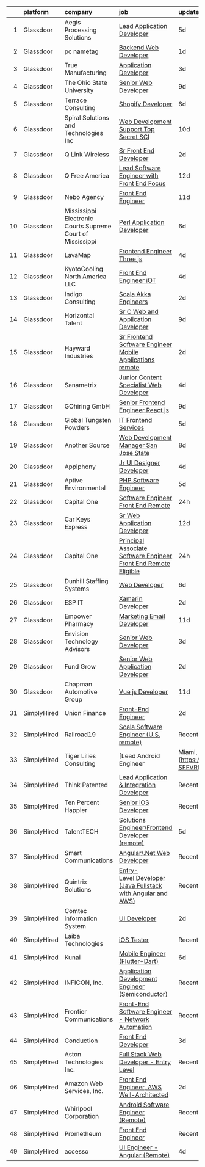 

|    | platform    | company                                                      | job                                                                                                                                                                                                                                                                                                                                                                                                                                                                                                                                                                                                                                                                                                                                                                                                                                                                                                                                                                                                                                                                                                                                                                                                                                                                                                                                                        | update_time   | location                      |
|---:|:------------|:-------------------------------------------------------------|:-----------------------------------------------------------------------------------------------------------------------------------------------------------------------------------------------------------------------------------------------------------------------------------------------------------------------------------------------------------------------------------------------------------------------------------------------------------------------------------------------------------------------------------------------------------------------------------------------------------------------------------------------------------------------------------------------------------------------------------------------------------------------------------------------------------------------------------------------------------------------------------------------------------------------------------------------------------------------------------------------------------------------------------------------------------------------------------------------------------------------------------------------------------------------------------------------------------------------------------------------------------------------------------------------------------------------------------------------------------|:--------------|:------------------------------|
|  1 | Glassdoor   | Aegis Processing Solutions                                   | [Lead Application Developer](https://www.glassdoor.com/partner/jobListing.htm?pos=118&ao=1110586&s=58&guid=000001830c82421c8c82143dc2421b99&src=GD_JOB_AD&t=SR&vt=w&ea=1&cs=1_19634705&cb=1662362207223&jobListingId=1008104776712&cpc=938FFA4238D741ED&jrtk=3-0-1gc684gimi4ml801-1gc684gj928qc000-ef09e9b8d7ceb29d--6NYlbfkN0Db4WWs_LbxNnNjfIL1jQM0zmiqsoxIis6uso1Vt4fnbkSOGybo3Ep6qwHkj5WB0CtuVvaTMGxb9aeuRIFeY7C82vUmvl2JJJlsHq0FAiqP3VSapCEnCXF-L6TLfupumk9rwH9AEoDm_rYun_JYQCblJeZxR3sJ12CeN7dc94EMkoSXv5Clg4P8l-1QKV4feZQ4iJYY67B6pMvAFf8Aa_o6gnmQZYg8c6lrv_Brc9SZZkElmR1Mxs5vV0riQ1iZL_uydd4xJIaUri3XoRaHYABKWjUDx3_Ey2J51aEwuYzJQFMMzBK-XvuxYb_uMivifkc-Mwcb4lq0bYIZbbQ1pZl-ZuaRZen-fZ6gz6y88s8z1GAH4I47I2pRw2ko4SHhFZKGc4bcFqlN0SlB-Drzc1CU09nPyuN0HfY1IXwN-qeEdKyZ5ALPNZGbB7rcu3kCI2_nCR4cyA63HtetxQyPlr-GmrNervCqw6HFPN4yBVk2xvYDg83tLXOEEWyxDmeVU4yD0D-SnyH2-w%3D%3D)                                                                                                                                                                                                                                                                                                                                                                                                                                                                          | 5d            | Topeka, KS                    |
|  2 | Glassdoor   | pc nametag                                                   | [Backend Web Developer](https://www.glassdoor.com/partner/jobListing.htm?pos=122&ao=1110586&s=58&guid=000001830c82421c8c82143dc2421b99&src=GD_JOB_AD&t=SR&vt=w&ea=1&cs=1_dcd506be&cb=1662362207223&jobListingId=1008115493019&cpc=572F3C92DFF83E12&jrtk=3-0-1gc684gimi4ml801-1gc684gj928qc000-c13353177fae8ecc--6NYlbfkN0DFd_m-NIxEdI9JF7hdQI8W9oUdxZLpU-FyRCny2N2m2r4NgZBvXEpIcr2CBnrzprmAPh3v-DCxwrgbMxw67jI92aOZJu-C978R6zhatfjm3Zg6YeA1SkVgrUd5hXYXDWSOTN7LhqYwoCTyGm2yhQc-RtqIoUjJ51m9loQrxOAZ0mo34lbnHQ2s_jJDXErhHXDx6qd9I7Iu99Vx4bFtIFO_vRqFoZYaMzAGm3LVVNJ6bNuOANhM08chUnPSbfxEq6sBZAerRjuOpo_vfC4zi0sa8dkYGo9wipGCo3EAcF_7zMKtlhi5yW_u0CmEJjqnFenhPfmanSByqRGfUxjDbqhUJsZ5H39Ga--OJxb565OEOlG0epU665UR1zsghHBT3elsHYJsmKlJgXwXLMTbdsI9kvcjzHvBHfsBd9cjwabRrPC4MbE44FMspDJLZ4OE5ouNv2uQd37ffv6pPOOkocAoSmKurFxtNzErhcIcT1oP4gqU5m2px7JqGTTOZuGcrNi6yzMnMHjxlrNTNQq1OiYd)                                                                                                                                                                                                                                                                                                                                                                                                                                                                           | 1d            | Madison, WI                   |
|  3 | Glassdoor   | True Manufacturing                                           | [Application Developer](https://www.glassdoor.com/partner/jobListing.htm?pos=108&ao=1110586&s=58&guid=000001830c82421c8c82143dc2421b99&src=GD_JOB_AD&t=SR&vt=w&cs=1_7adf2556&cb=1662362207221&jobListingId=1008111354637&cpc=8244C419535E377A&jrtk=3-0-1gc684gimi4ml801-1gc684gj928qc000-481659e2c962f999--6NYlbfkN0Bqp5AuobCDKRZgXPmJZs68hlGGmEz-JVhBzEQPUdrY3q0f-KhXE8eCsnhduW5ZT4q4M914RPm9C281bzZsQy20rZnMUN107Hqh6jg4m2FSXTNk1lre1JjB7u_W5fFLIAFrY_W9ftYZqFKGXTvRNCfhrFKBO4MoPZm7i9tr2NFF27SvXbPXwWjNO5_EbVkYbE9Cm03vJ9rB6K8YXTfI5GWRWazgDmeN8HCP_o9t2dHdk_fJebkm1MzBiBvBeVl85d6QCBX5j2WsJ7KmeQy4ByCcUP7RRUpt4-9vBTyZqB1t72u0rX0w8XTLV2leVYcC2Clj9LORBuSd7A-a-bIe04sLnn5q3DbFP2ms-KWTcI89SzsrNYfMHXnUK0D0xa8pOaTvGVD99CA9dkn9arzXDFhkiGwcZBJFZA3HizBAoAfxdhPVbpaMxXvq53SvGFd0mF5wJ9BqWhmHqOwkX7WoSQysxaO69AydOwtOWHKA59KoSqQyCsCjHYL5J57Vkl_1MFagPrNt5TASzhZseXTytw_vu1MC79M3uAzTBkmsDkZtwhNTj0s3HboP-ywWcXZVlL42qsqDdxFhGR9q2Ll6ydA0QfaTQ-FE3nAD9qDTkVVpe6xmZLXzAxQjSSFBnsf30z6LWZAs06fVW52_X7oqXUuhNpePZjoh7NwdkPmK2itG1K3rBoxyifkYCO67xxRGUnXhzLccXW7HUwml_ZvIkmSv)                                                                                                                                                                                                                                                                                | 3d            | O'Fallon, MO                  |
|  4 | Glassdoor   | The Ohio State University                                    | [Senior Web Developer](https://www.glassdoor.com/partner/jobListing.htm?pos=103&ao=1110586&s=58&guid=000001830c82421c8c82143dc2421b99&src=GD_JOB_AD&t=SR&vt=w&cs=1_c2e6193c&cb=1662362207220&jobListingId=1008096386240&cpc=E0ECCC20C6F20991&jrtk=3-0-1gc684gimi4ml801-1gc684gj928qc000-84ddfba0b9dab4b9--6NYlbfkN0BU8eoqr4cRj8GPcC2Uwqb4Gp4ai_hVrPKHKAugi1SM_ZovSCGq_H_bTBzlhDGX0mcUcg9qeapXW7hyyQG8_OTsLPKQctQJsJqJ7RCmWhZAf7xBRDHXxwSfL5GUSYamThOo_YNztnrhT-kDAcjEt2-DrDp-CDmMp1VajuAoi_CLrBgLLOLZhhjOSnA4g2cMJmXsgqKq2lQ9D6Bkd4y9gSuquvJ0jJHrDEBI04qo1u2w9wHALDPIHR7E507-7ImKruPDJhcTLbpRnLEj4dYFtjJGMrulukPeCC3fWEKJWZCtjyppFrM9b6JRMdqqJkYtVasn0Al6sQrvAO8e8emBI1PUgXdosileMkz_CU2luULeoU4hkxTqEFgpcjV3lqq0Ob4tcEyPFHuIg1-RWqdVWYeDnUld5ZbCcT8ruB3POpHMZQCSgYUTVLlJKwQeCNtyxTZxM0RBGo21BgY2e7PmpzAd-vQ1r7qYNKN8XvthKwkjhlB8AAwCdbsDg8taSW5paLzspategX6U8L_qffBvhXj2zpDn4qWYgZ4%3D)                                                                                                                                                                                                                                                                                                                                                                                                                                                                   | 9d            | Columbus, OH                  |
|  5 | Glassdoor   | Terrace Consulting                                           | [Shopify Developer](https://www.glassdoor.com/partner/jobListing.htm?pos=116&ao=1110586&s=58&guid=000001830c82421c8c82143dc2421b99&src=GD_JOB_AD&t=SR&vt=w&ea=1&cs=1_ed05b2a9&cb=1662362207222&jobListingId=1008101721092&cpc=4599430C66E07990&jrtk=3-0-1gc684gimi4ml801-1gc684gj928qc000-9f29e0d3a1872182--6NYlbfkN0DiwaVD3HiDYB5250xOpg-Chrdpscpx_0ux8G7tjQr9ZW7ZRarYWVvWdWz6VODf_1VYyeIjCJXzPYyagJjeNMgXvSPMkGy5xPvCVxvFHbBpWpAuatX2WgenRMHZdvfRrOXErWNmRHNKK4oxsTOiyeCeMpXp6RcH5eC5V3s3utmEfvTgF5XJaxtXDYC358YvLIf4vozrTrCrqwKphoD97I9bqiUuxIarb7yB55OyxMvFed2eLXumCZRGnFoxGosfMul6VQBsY49nucZWC3-WVZH07uQ0CNHMMj8PrHzL5WJPph-BCFnSp4pPlPRz15iovoLkNSn3eBW2PymXDH3C1wKJ_8UhX8sCvrTLpgl4Ha_-JkYqPxbPo1LG76b_VgNKPkNW5duGcYq4jyXpIFPwzsD2jq91gPIUPOeRmkLl8shyv6d9o4_U9AxJ-h9_i9Ftv0OAVHw_83gAs68ROOJ977mrz-QbvutK1ZYDQULtX6p03OQ8ySdAZKlM)                                                                                                                                                                                                                                                                                                                                                                                                                                                                                                               | 6d            | Remote                        |
|  6 | Glassdoor   | Spiral Solutions and Technologies  Inc                       | [Web Development Support   Top Secret SCI](https://www.glassdoor.com/partner/jobListing.htm?pos=102&ao=1110586&s=58&guid=000001830c82421c8c82143dc2421b99&src=GD_JOB_AD&t=SR&vt=w&ea=1&cs=1_c0748f1a&cb=1662362207221&jobListingId=1008094220915&cpc=4272AD670D578046&jrtk=3-0-1gc684gimi4ml801-1gc684gj928qc000-9ca710c890fda53c--6NYlbfkN0CB1tmP7rfbaHtYFmPjg1Xv8BJr6DUbyz0HQmM4H563AgrdncDwhOgEluH9LNkqE8qvVpyyaHR34PsRullU28lcM4k51a6LgRJC0SSoOacCx8sh0D96xaj21qKOdv5mnfxTKwagzSvcqXyZCfyYP-ypSmkCFxHqycM9IBaQJ0ag36Gheetd5xedzjuCrjgMoWt7-rWUbjfkOJkke4hIVFEM0Q0DSuBse5BD6XHQCdhHyzU1ZZ6ObTYWhd4HrSswfCldo7hPG5vPaxF6FWNyNLfFnPWaLq-P37zG8Pqdj44BS0QSXbGe0MtfMOs_3kAkcdm_KkPcUkJTcTSuhn_FQoW7UUQIRWT_msb3Rnqz7EDLcOS-6Iazp3-mCVExepVSeTFosEoFMZQGwwFyqtct0aTUINffYKXrcSFxai7Kre0UpaZqLu6YvRFgQ5TY9ogHrJR3HNZ9Eq5eISjx7GqA1HwyJNuQzpqmx-wzi9pTGVilJ65JF-5LEza5LZTCotu2g6tLoEZuvQycA4qMupasW8Hf_eesUpUFYow%3D)                                                                                                                                                                                                                                                                                                                                                                                                                                          | 10d           | Offutt A F B, NE              |
|  7 | Glassdoor   | Q Link Wireless                                              | [Sr  Front End Developer](https://www.glassdoor.com/partner/jobListing.htm?pos=117&ao=1110586&s=58&guid=000001830c82421c8c82143dc2421b99&src=GD_JOB_AD&t=SR&vt=w&ea=1&cs=1_d9786bfe&cb=1662362207222&jobListingId=1008114570486&cpc=09C5B351A2DABA2F&jrtk=3-0-1gc684gimi4ml801-1gc684gj928qc000-75c8914da63f10a5--6NYlbfkN0C1n-7uwLBmXreK9Hz04i1NaXR3ByHk8AHoFYtQOHcuciy9yuWPS95ECADpxkiJitWYu58UQU7pmf5Y6X8Kjdi0tE-WxHNZDrMHiRnLmZWaWBVf-cTXFC2MoC85pUqsUr-XkUOnEYa-PBYic-HxARVO61nGf9tqkohW0LDI0Mgs3BWUK2uBPp6XzE4kTYDWRF0v77B5GLIfuQP-xK4X0N1Tb0YToQ0BZnLR_xgaIHIjchCSRNbCmdsI2eiMNlRGI_VnzwDgKVe7RpwveOjdgQHh3R4-FJxbLjHAnJ2I1ZJJlQUklQdSHhblGCvLp1TiR6jlN7DG65QjpNz-9yfHbCKr6fPlXFI2I_D7_WzdXy1vpREl8UDcVQwz-Kt6zZhI2KoeNCX0q3UqvQjNLlfS1ulhPRI8aT9KSFvMXBDvlSoCswHKjxkC8iUttiUJic8TzIqWLtM05q9SzCGZa9Ar2mUVtGgW22M63S3WJn1IfDdGWDfctshti74eac7Iy5eXBwrElzJ2eTPy0A%3D%3D)                                                                                                                                                                                                                                                                                                                                                                                                                                                                             | 2d            | Dania Beach, FL               |
|  8 | Glassdoor   | Q Free America                                               | [Lead Software Engineer with Front End Focus](https://www.glassdoor.com/partner/jobListing.htm?pos=106&ao=1110586&s=58&guid=000001830c82421c8c82143dc2421b99&src=GD_JOB_AD&t=SR&vt=w&ea=1&cs=1_fb05455c&cb=1662362207221&jobListingId=1008088605949&cpc=533DBF8C88AB31C8&jrtk=3-0-1gc684gimi4ml801-1gc684gj928qc000-4641f7b8f0935a00--6NYlbfkN0CnvnrZV6i1JGX1yqycrBVKxG_QbmFGo1hJvaAPDrdCVeK8_187gOsC27L8sMez6Hte0lhu7mdIUXrPBEze-PDaQUMpfmiC81m-i2biFCPdq1ukC34cfTmqojlFWuGsLXhVWtmhsfmeIQe5YrfA4jgbQmkgAtJJ23K-IWeU_f8rwDfmKeiqIM-AMmDapySHhgzFmU-KoelnGmeKBR4YUd1wfTmJTpYsdDqvUCSLfUYSXuHmmASGtisoD2Vx-cxhOxv1PIoTbxXCrEu0GbQDESP0p7cYi9MBzPEw8MxK_PUbNVo-zt80umdHZEIjPqQHZmSBRNbkzHk4J7kZBdJ-CboMRxm07YXskee5A4m-C0AjSDEmtFzuoO-gYscK5sOe3Gex_JG3RbsBjdPL9lVdknDfM0xn-eDbMUZipBj2ZKpVi2qEQH4yIAbMtFJAibMw0eLcrOiSmn1liNHRkNni1GvRWpi2vmIu7C3TEVBD_ch3p-3svG3CWlcjyFrgp7N0zu_a2k74ulA1u9y0rD-94z9QSSDM0RZ1PkA%3D)                                                                                                                                                                                                                                                                                                                                                                                                                                       | 12d           | Chesapeake, VA                |
|  9 | Glassdoor   | Nebo Agency                                                  | [Front End Engineer](https://www.glassdoor.com/partner/jobListing.htm?pos=128&ao=1110586&s=58&guid=000001830c82421c8c82143dc2421b99&src=GD_JOB_AD&t=SR&vt=w&ea=1&cs=1_16b2d168&cb=1662362207224&jobListingId=1008091252194&cpc=1641D5D5536C06B6&jrtk=3-0-1gc684gimi4ml801-1gc684gj928qc000-75fbaeed8c342756--6NYlbfkN0DnD22po5yrqzsKlPZQBkFdjxH2sSxKZZZEe_YvohF4JxoCKGDfqvojq_UCMobx5GXqiMsMFvk5Jl9PbySOJlj8_gQIZUHU3Ixjsb8Dpd7ZeIpxTcYWqT_xFDxbjhWaDjeYCWwAwb3lBSpPxq9-8RewnbZYlGtDh0f5cZrYQlVSpV_7-XJ8pDbP2tZmhNAWkYlR5FtwD4kV0BzwwvpJ1GtKnWvEggRyvPlAiHBYHS4PFGK8wrDcZoPjF6U1sN9n7mM5ivhO3CyHE4R78nS57e8uD2iLQ2xq6ZvYjCKzHiZp4Rk83HyreebEO-CZt29GxJQBy_OwKoHUqYLmc-juoG13xzsNOP_9AWY9SvQ8zdc2N3veT0n3c3CwM-OMYlAvMA4Z1Ay73BB80MBzXjUu9JyHitzpZlsynvz4NgJNop2TECrmaqBxtpKwD666o3b8gw86lJX4SmXwS1BO4B-_O7AU_QEuWUK0I0_9T01EeVAnmotz9LOD3LSPpVDMdS_kVpo%3D)                                                                                                                                                                                                                                                                                                                                                                                                                                                                                                | 11d           | Atlanta, GA                   |
| 10 | Glassdoor   | Mississippi Electronic Courts   Supreme Court of Mississippi | [Perl Application Developer](https://www.glassdoor.com/partner/jobListing.htm?pos=125&ao=1110586&s=58&guid=000001830c82421c8c82143dc2421b99&src=GD_JOB_AD&t=SR&vt=w&ea=1&cs=1_8d87db2d&cb=1662362207223&jobListingId=1008101366684&cpc=C6B4EF5A80B9F897&jrtk=3-0-1gc684gimi4ml801-1gc684gj928qc000-4e8a5eb70e149a10--6NYlbfkN0BxkLIcfe0oqaYINownie861a0BJtkzmJW-WyGv8J0JYHtoKWOCQUGsJE7QYKkb0_FaPt-4AmXUlZNNygQT-4Ogxdi6FYUAdOxktWOtqFN6dDG23gjJdmYAH1p-gVz6p9iaLcmmLi5osjnyxiXTAfzKgq611Ul3_MQSAuE-cwMDzrrHrzwF366WsE_xjMSABq1_y3j2bg152DUylKdmGiD6VJprDxg11Y9he8-Gj1yzd3SfINu5E-IkPl51ikJVIkTRxShG_Y7idUS31omG1BGy03BI8zLCdsDIraOSPRmYYhg2g0NO2nQybHAh5C0ndWJ5NRBQn5FUSRPWJAyXgU4jYDYjsQxPwWzr46t8PDsk1ygocIt6DuEQO_1I11ty9Zlc19pkGsVG7V8JzRqstfoQe9pIeKF8XdbxLpGnIYJ7ZC9UoQE1GYDcoWM71F5U5kcjzTPT8OOA3rYSPgyatAOj_RvxMQOMRW-4_bjbjdFswblESZacj-jPBDsNoRtGZdk2bTUB9XPR1Q%3D%3D)                                                                                                                                                                                                                                                                                                                                                                                                                                                                          | 6d            | Jackson, MS                   |
| 11 | Glassdoor   | LavaMap                                                      | [Frontend Engineer  Three js ](https://www.glassdoor.com/partner/jobListing.htm?pos=113&ao=1110586&s=58&guid=000001830c82421c8c82143dc2421b99&src=GD_JOB_AD&t=SR&vt=w&ea=1&cs=1_9d9c4764&cb=1662362207222&jobListingId=1008107112393&cpc=AC285F3A3ECA6BB0&jrtk=3-0-1gc684gimi4ml801-1gc684gj928qc000-507f65a59dabc98d--6NYlbfkN0BvffYVbnfQbS93BkAhZe1nr_iwjsb5JUyOPZS3_wkjOSgWe_xkED14VH_47UFZw_f0PD-YV63-y0VMcTqxeh60kz2wUlyYmhXvmznHihDAAKeEfwl2yS4bQ_ahTu2wz6TXdbxPG-YL6ZGXSRJhELPmAH1xTPive-rk2Dzvl7eLtJhbzN0NlD7-sza0iPBPqtyHoZi-t7dQnhWPlVumv_DYeYYnkoY9pR4cllqOgKLKxwQmnztyJTVBgz6XOY-u67iIMbOgljsShqdf2Ljw5oZVCh6XBnfaJpy0vkZK9hg_6u_CXrGMnywYAiphqmS_T8BnEzfUJlS3ifcRftwEgfvnmfD-o1BgjTPKtaekFYaXllbBs7RIgUrmidRbO6ewck9ShMBiLBrRKyfk4EvskxyrrFV27XkG6MloXKJIQuHL7d06M29oTPpTz_DcAeZRuXVVvBv7C2Ldfv8mxkIaVzMx_dgJ7SQydNXGp-F-_CHwb_nPvUIXQ-AEdVN42mLa6tw%3D)                                                                                                                                                                                                                                                                                                                                                                                                                                                                                      | 4d            | Remote                        |
| 12 | Glassdoor   | KyotoCooling   North America LLC                             | [Front End Engineer  iOT ](https://www.glassdoor.com/partner/jobListing.htm?pos=104&ao=1110586&s=58&guid=000001830c82421c8c82143dc2421b99&src=GD_JOB_AD&t=SR&vt=w&ea=1&cs=1_47f4fda2&cb=1662362207221&jobListingId=1008106136582&cpc=0FE1F5EA2BC84A01&jrtk=3-0-1gc684gimi4ml801-1gc684gj928qc000-95c6905352f88a82--6NYlbfkN0Dc-ooIHjQBXFulWbzgPY9vSiQnPnbNktONDEYief3jJamGcQTufOlvAyyAo7DfZyE_1pPArs6E43qkSZ1nxAg4VLodHb8ltK63bt5F2Q8lvamRi1z6gHP_gF1Os5c6ahv7SOgpgm0JzYRqACz8U4nNHNp9jx4qIOziVRweLYxsGSEfCHE6cE4YDn5gYuK7yL-7FrLU5wZeJrL2RZgKgpyH8DJwB47yI2k3iHAwZvfvAj9In9BNONpbX1llZgkLDL7h2hra8UB3vUgqpal4zunECgVG4S_H34te-ryc2q3oWlI4H06lmVsbswci9KI_p-O98WZ4MC9-0u18DTnoUmcOr6yDwiGUJZbAzNI3YsUAih5MkI3eyTHhGQlLu37FF6iEjMr4bue2WAz-cMicrn_5ouBwl9oRooNXYzXjj2x1OTsec9CfPsA1vvsvpwv_oWnYQMCJjmUm6r5bviZn53vFDQ0U02LbkAsZcduJ77bxrey3wkrFPhH1NkMgMWrYxeQ%3D)                                                                                                                                                                                                                                                                                                                                                                                                                                                                                          | 4d            | Remote                        |
| 13 | Glassdoor   | Indigo Consulting                                            | [Scala Akka Engineers](https://www.glassdoor.com/partner/jobListing.htm?pos=127&ao=1110586&s=58&guid=000001830c82421c8c82143dc2421b99&src=GD_JOB_AD&t=SR&vt=w&ea=1&cs=1_45a3c962&cb=1662362207223&jobListingId=1008114583550&cpc=8A2751AE3750FD0B&jrtk=3-0-1gc684gimi4ml801-1gc684gj928qc000-7159ea38f539e043--6NYlbfkN0CnvnrZV6i1JGX1yqycrBVKxG_QbmFGo1hJvaAPDrdCVZraHxofdUZbIoejfhXg2U0AwWAF1tpbUX7PdhKOuWkK_7gHTcoFQuw-sYdYuayxCvjtQBo69AvUUYal5wdQMDmaHgtXrEboyHH4M9FHRuUg4wi0p3V1tig_NmoNqXWkthxM5qsukbbHHqxd5FjZmcF12jRoGrY0Nww0EvaJlg4rX1zQsyJCFwot-41RNjoJn0guZsL3mULfK46VkBpnDq3ZWeHvUMJ58uDYJ6mxGUluuq0xveEiTMvvf39CSBWw_aWCkzvX1VYPCePnQ8plcKg5cDbcYC7P-hIJWak7vKjAD2e9ty_kmq2GqP7kY0kpuiLM59wvYcGxRZrpp5s0v4VICEc7CZO-D05FB2KfSW4yxLBgC8vH3zKsrjLGj_ZteCITHCqYW8-V3IomzqWY-kkIi9VI6LZ-2FqGRCej72vofe0M9nVEDWf4n97covylJAkpfoGOZi98Vz_iKXFNPcIC___EQEsG2Q%3D%3D)                                                                                                                                                                                                                                                                                                                                                                                                                                                                                | 2d            | Barrington, IL                |
| 14 | Glassdoor   | Horizontal Talent                                            | [Sr  C  Web and Application Developer](https://www.glassdoor.com/partner/jobListing.htm?pos=120&ao=1110586&s=58&guid=000001830c82421c8c82143dc2421b99&src=GD_JOB_AD&t=SR&vt=w&cs=1_de9deb62&cb=1662362207222&jobListingId=1008095770880&cpc=20DEBFC134A2E59E&jrtk=3-0-1gc684gimi4ml801-1gc684gj928qc000-8e4e7b8bee5d1722--6NYlbfkN0DVLD0NwOQENOe9ZSCJLsOt28qZmO4545ePKxrhyheH8gyb1p1B1th68NQ7cdus7HefnE6f1QWdB0xHIM1xsaHcZUKThjjv3dbnULSjbdWkXao-cSTk84bDPbtuy8v1cuNIpEh9JI-lyat9U3zmXlDUWT7aomzZC2nZ5_sBpCBHt692Nlwo9amh8fqqWmMo-o-WmO6yzJFt0bxCAxKLt2qm2tJl28sKGe8uPRvLmGiBCCLBn_pPUgHyXXDwlFfNd_gsYfIyviSAhLDFcxtwOpxijQ_m0_LEoIZIcu5rBN1nCHFMweeaQ8B3wirchrf44eG65L5UKTBCBJ3HnMaLw1UiHdUnOVt-4U8uooXPjZLsTF20PJaR5RstmkdRBElLxgIkFu7nfcw1avh64NvE8I_gL9WS4atiBEIeVh1VPypOp15pBqg_d2SrcENUe2ie10l6QzMWAMx-krUP4Hsds2FnKOI0zxDTgCFjcA3HDURZNGEonbZAJ_wgUMjYccAP67mBwoHWRJRkl1ve7EpflK6nk3VvELDyB3E9xuUp3qzi2fBIhSkpKCyfNhkjb2tYnNqU000LmBRMyyAJpeS7Pnk0JRJgPQcS_laf_SoFnTAxaVmrPdoYijhyaJ7fVbnv8KdDEp_f7WRT5uxTaVTmMGAuZfFrLT5zlUsSU_NoiKAYdCP-2BYgtLmAjvf_bh3mAZRk1_wVgWmVfxnOasupkwxLmA6aqim9Ng4qr4StCZfq696WFk5XltbjLZn1WjYmDVKWEbpmMxSJOhnDu10VrVAYHEsBsXhYgHkJj8P9PhPBtED4Xl-wtXjTB0BDGD0yrMtFpMlj-Fi8FHuXuG8EiGcpDJC48KrpAlwwmhyPk8FwCQKZBrjklRg1lvS7DGVH-d3n9wj7hrJ75ffYyUVsxT_azMSmIy-Op8iDDdzmmT2tArnOpb1OuEToZKEu59giIP44WhieVEuO_4B3HKBihmvx) | 9d            | Boulder, CO                   |
| 15 | Glassdoor   | Hayward Industries                                           | [Sr  Frontend Software Engineer   Mobile Applications  remote ](https://www.glassdoor.com/partner/jobListing.htm?pos=129&ao=1110586&s=58&guid=000001830c82421c8c82143dc2421b99&src=GD_JOB_AD&t=SR&vt=w&ea=1&cs=1_eb8cbbdc&cb=1662362207224&jobListingId=1008114374952&cpc=83EE714EB2563156&jrtk=3-0-1gc684gimi4ml801-1gc684gj928qc000-f57bf6ab8617757c--6NYlbfkN0CL69DBNvE0aaFytp45KKmbtARjELLWTtf4ZpnPyQjLxWNduzX0jfCaMi93B_C5Dc0O_W7vQ7Z_h5-44PhNVM4PNcD_MTWiMzQB2zwzeFhFPJHoPCsalbAR59swGvKZ2SmG4FA44DciujPIeQ9W9XAYyQQ7mU-rwYFBpBzZxUhelCUNj1mkIkgRR_f5d0Xd8TxZcwXjTJwOnh3M77Zw-L1Ezyhjbo_D9QlYq-fpAayF6b_kDlm_Wce8-szyTrOhhro8Ivf0ZAAsT9IVKWK8ghBmTMEFYrjlMwrfuhmxAJO4b9gBGXUqboYdfg1gs_gky6m1Umajq5cRWd6zUb-kcjU_TNTtNDr873xMO2e5fTQGSWbAmszngnYRmae477HhRSvuwJkNXqTXNjlwnagWdtZgACZWCIZ3nWGD3JUlABfpKFP9jxDwpU-4dbedsIKwbqfsipPj7QPev5u7q--ReTIfYrfZyfj-hUbmIFZ5Z-FjX5Wt4begpqD7YQzIOaDd3mLHjLS2prbCiRtiKFQkO2wu)                                                                                                                                                                                                                                                                                                                                                                                                                                   | 2d            | Remote                        |
| 16 | Glassdoor   | Sanametrix                                                   | [Junior Content Specialist Web Developer](https://www.glassdoor.com/partner/jobListing.htm?pos=121&ao=1110586&s=58&guid=000001830c82421c8c82143dc2421b99&src=GD_JOB_AD&t=SR&vt=w&ea=1&cs=1_32297912&cb=1662362207223&jobListingId=1008107815764&cpc=FB7E4A1762AE5BEC&jrtk=3-0-1gc684gimi4ml801-1gc684gj928qc000-b245c521c04dd0c2--6NYlbfkN0CyQKdz8_lqdlgY-c-amsQST66Z8QjChsyYA8vzcGklWI54h1yaGRml5nZ8zCgFfjKK9ZLdt4yoVKrNz6IE8WYqPgnbtAenCgXBCuUJyRj9v1G_X1xDpaq7D6TVuE3LE96DJszuenHbsextHgw9-_0LokNeJq8xNTHga_useAxykmPnHKlxTeGpxpVL3bGTZHJ_Y9A8vJSyTONpg6epXtBl_B1WRBdg0V77l_VrUBq77D7hV2hdGEuLPz4IAKTA69IvpqJKxqyxD6BO-2VYHIk2L1BJwSMLPz2PNLajUGc3VNv3DyH6knGk4vlnlkdY7CkXG5Bfoks1lEI3gpLiLHWMX36cIbkscF05lKOZl_RKDZdWZ21enwLOWPnJLUVe1MtBDR30nSwR8D_o3wMQ6AR087QCBRGNzb7FTF7oVYElbewO2MJDDNPaGvGXWZ1OaYNxODT3TktvG5EIM7giHb_1DhlzVG64phBPY3JniMpGE5ajNWIzu2WaO_qKqo1IZMu38sOmhC69BU0x_afJShf3LJLhuDxH1YE%3D)                                                                                                                                                                                                                                                                                                                                                                                                                                           | 4d            | Remote                        |
| 17 | Glassdoor   | GOhiring GmbH                                                | [Senior Frontend Engineer  React js ](https://www.glassdoor.com/partner/jobListing.htm?pos=109&ao=1110586&s=58&guid=000001830c82421c8c82143dc2421b99&src=GD_JOB_AD&t=SR&vt=w&cs=1_4eca396b&cb=1662362207221&jobListingId=1008096962792&cpc=0EE5FEE5411F3FCE&jrtk=3-0-1gc684gimi4ml801-1gc684gj928qc000-d426c410fc2e64c9--6NYlbfkN0Cqd2ZSbh1yl-cLWaiBCytk7lRtNNoI745m33aNnxuvRyhFsIQqm9zmB4gIOJ5NT20yzgo2MlxT9qa87P7ZhlHLt8WDMLvV8tszWdZPtWLQ8h3uRQulC3z5_-ADS1QdC6z5jJ61ERgW-ORG8abQXm24XcGvhJOYchIuV47_Fc8VIS0HrT9LmzaboDTwRIeH5RxrfhsgNEc0JEySY4K9dvKMz-lX46AFwKyb_qWiLmJY6pUtvzwj6X6F2bBjLClirQgAlKr5IcDE0iMmbg0g6jphjnjnYpomqcENt9NgeGUAgB_97_4j072q_X-IalWXLTIYNmnAUVYSoQyQABOBYDgThozm1MUaQrfd4T00qnEFF-C0NkAw6p3EHYw0FkIQUim-P2x658COyU_8RRwecYJdH5TAhJy6YZIE7nMAbfpmOck_AmMSTibb078O76jYvVVzEDTOxdTyRveShwGQoG8YdlFkMAgm1RF-e6MNt0uFT2VkZ5tem2yzYZx5pFpjJx0DyZVXPJDjF646REsJ_siShf9xz0uVv-aMTNFt4_uBZcuNcPyWbkBbluAlnydwWmQ%3D)                                                                                                                                                                                                                                                                                                                                                                                                                    | 9d            | Remote                        |
| 18 | Glassdoor   | Global Tungsten   Powders                                    | [IT Frontend Services](https://www.glassdoor.com/partner/jobListing.htm?pos=101&ao=1110586&s=58&guid=000001830c82421c8c82143dc2421b99&src=GD_JOB_AD&t=SR&vt=w&cs=1_c17f8883&cb=1662362207220&jobListingId=1008103466513&cpc=8AC06A1D1451B8A0&jrtk=3-0-1gc684gimi4ml801-1gc684gj928qc000-4b298cd893348599--6NYlbfkN0D788tVLZnHYB2JKTLmCXo4PydfvtZKcdbYx6lxKaz3ItHoPq3a-80QwenNy68VseXoZQNl6txAFneIkwC-rUIxSINtK5QzlAUPNVctl27bNgZ6GSyI_YddbCoRgN0aUrMNl92EId_FvWXmhk-SUI0_g-O6Q7-DOQe9eaQ-V6SsZxVqlwcC2FzBEi5suSFihTCvyG6MDsnTT6G31E2BLa_Id2hxkAYSMqBWCMoYxsPBIg7U13VrAqguPGYg7FM3utgwSk4rUqmQhmHNxyA5P7EjpyWNIKAxUh0cfFKi9DqJUbFdyoZIPqPiLw_H_jLwgID8naNKRfcCJXkjMApY_8EiehtkHU-UPSFIUtOT_LkJnGJ3r63afu_90lR2ZqUgKK2XLsXw4tvfdRns-R-O7lZ7SACZHfSB8YaHh3FhkcDLdB03GEr5Q0VhRFbzgvZn_ja39Kn7wZ0gct337J4tZhgPRVb8aqYzrX7YlCf10Rch00WB7SlMS0O1hv0DZYna4HTmxtWVeKIP7ZsIj8kp4u2b8-0-uqZAnS8C8hzGfHlAiFkoJ5qbI77MMGv4INti7mGp0CANj2lxZthxTLW9R_G5)                                                                                                                                                                                                                                                                                                                                                                                                                 | 5d            | Towanda, PA                   |
| 19 | Glassdoor   | Another Source                                               | [Web Development Manager San Jose State](https://www.glassdoor.com/partner/jobListing.htm?pos=119&ao=1110586&s=58&guid=000001830c82421c8c82143dc2421b99&src=GD_JOB_AD&t=SR&vt=w&cs=1_57ca8e72&cb=1662362207222&jobListingId=1008098075920&cpc=3F4D62979A3BB1C7&jrtk=3-0-1gc684gimi4ml801-1gc684gj928qc000-caf7a0dd76af1e8b--6NYlbfkN0DGqt214WDoVOy3Bk8bukjFOFKqvB8YwqHsj3c1eFt86nveqAFHaZHYozDjatRRyqaQ8fMxSwn9RE5NsLSDirszgODjWxdAHiQ1-SRrlUrOuO-rDJVO3s0IJNH6hYNkQHHJHjADXmFdDL69XVwwIAnkeY0VrjqtHrvNqabAIl2rAp8CcQ4q59R5qjrHGM2S3NcGPoC3006AAIPpNSYYYFxz0hUqAxNsNgJdua_6hWFx7ckL9HYh_m4OGIap4lU4m7jxfIukOXJJKAfXHQNojM47_dLdC71wsEVIKzg9XlQV-hmLra_-ek2r1UWuagsjKLKkgzz0qs0vb6N9M01kRsygfODZ95UB_8-Flkwl4gOueiZM2hprD8XPJX1RuzGNfEVXAvU962rLE5EmPr00IqEfMZN-YHpvX0LTDgVS09BvU-C5NtM_oo140x6Z7BqMVe5fF9lzljw00LVpJQQKX18DnvBiP1OjXVA6QZAEM6A7OH9JNigMtHMNxLfUPY6GabKbiaTt8S9DOaULECSZSwMibDIZpj-k2DKVCflZ4bTWt-nQGgZzXCt8idhFpZ1r7TSyqdzS1Coz4wwU-B0h-wkwXTwUcSfheGW8JAhyLwLEk8D6XVIoyB-OMUSH6XBto1UeQigJUT9k7s99DFWnbImkd50WNJdf_wj0TZ7iL5zIAGzPmd9imsoM-PiLrPjwEO1dncvle8l1NtVV0s-Z0XBvW0SLfhkRnDs9GkxwXoewT5f2HO5IS3LH4w1Fs5wU-1FSFWXmnsZ2qJn3aZZg21-urkROeYLv47PvtZpSGprXdg%3D%3D)                                                                                                                                                                   | 8d            | San Jose, CA                  |
| 20 | Glassdoor   | Appiphony                                                    | [Jr  UI Designer   Developer](https://www.glassdoor.com/partner/jobListing.htm?pos=126&ao=1110586&s=58&guid=000001830c82421c8c82143dc2421b99&src=GD_JOB_AD&t=SR&vt=w&ea=1&cs=1_e8475d3c&cb=1662362207223&jobListingId=1008106905500&cpc=47CFDC01B3F81FAC&jrtk=3-0-1gc684gimi4ml801-1gc684gj928qc000-ace4701ba98733a2--6NYlbfkN0DBc7w0xclGgia4rxR5d721pIg1ynEBDV_Wu1axbExK5d0pbSc7c3t6wMwCdRzWOG5gAiI9DzWZozo1Hs_dX5xFBK-3mPdmWahEd8iOAY9Y4S9YneM6Xl_nYOCUXvbXwOJj2Ds0fi_QRx_9l_ZfSqHqnCt5_KkPwgPFVZdduwuKrjoxYKHndxRL_08kRAVw_BsyhZ-wHcoABe2yw_uIicovNFznCObA_vG2HTymq4_kugou9JVTecPytfw6RnsdYjr8fg0N9f3dun_IvmoGxvdBK0qyB3LBVTUtsI31kFR5tek7Ss1Aldi6Z6r3CNmRNz7RB6moRc3LdWgkdqJEbziGSLAVAgB7LHpuZMqieGp8MwPH0RuB33LFFEaZ1QMnmYVUkAEti61I9dZGubuEwuZQtqqgEWoE4KY1OtPRUX9JIHJtXRUyQ2BDUxthOd3fnL6FfSFsan6e-NM4DSGK3eWcg038m2kZK1DB6S7xIgECYW6mlt63vXefboZBf3MNGxb6I74w7CWDZrsegQMLYywj)                                                                                                                                                                                                                                                                                                                                                                                                                                                                     | 4d            | Chicago, IL                   |
| 21 | Glassdoor   | Aptive Environmental                                         | [PHP Software Engineer](https://www.glassdoor.com/partner/jobListing.htm?pos=107&ao=1110586&s=58&guid=000001830c82421c8c82143dc2421b99&src=GD_JOB_AD&t=SR&vt=w&ea=1&cs=1_f455d299&cb=1662362207221&jobListingId=1008104680154&cpc=04030D222FE2186B&jrtk=3-0-1gc684gimi4ml801-1gc684gj928qc000-683bd9c6dc332cea--6NYlbfkN0BKZk1hOCJu8bIODyEGRhXPMz37ZEpXrvORiD11-5W3GYV51tEBfTJqhI75lCEDUY6Mzt-8s-3vCDqhwH6WpSGLEByA8WOinOoxQ3E7PBsYrOnGhI51orc0FeLIcFcIa4zzEf1ByOm5MO7Yb9Z05wTDKX16AN5jDuPP4a43g91M0J9dnE_8HddlkOa6zoeljTEvHHXVn5msVVFC69oH3l6iylAP9BWNPAZPLUUJP9Bl4xYs0VElJbmorkO3bC0xOLrLxqs-aMnELNGUSIL54Srup1fGsjb4OBr6lXfoY4Jp8SfQTdgMmgo3UMDCo51lpkUK6aeZydx6RKpk_Z94wmYPzlkCrnLJsQuthaCYQoDbuKwGkV0yOBOWmdjHFoigThQ8an-kzfK6ZpQGaPCf5AJEYl4qOoaDaxerGRX9jDr1_LP2Zp2TcD3HIrHuJjz08odEPgUjvZ562LxBaxs8BwMl4Rb0mFEwFl1AD-P8c1EJT0D82d-e1iLd_5nTyzmARwyKCplTxJs2UGiwRz_Xl3gDblOigjetF3jYT2QE70MXN7Zkqpv3i1gCsU4yCbbgm6T2FmSdTF82X6p2WXjUg1zlgLdSbWwG0wh3dRi_MdIvgRgFB_sqDmpKnnyEMdV_30ZPFxQoXaGNoRO-uB9U6zPpgIp67G1ZPv0%3D)                                                                                                                                                                                                                                                                                                                             | 5d            | Provo, UT                     |
| 22 | Glassdoor   | Capital One                                                  | [Software Engineer  Front End  Remote ](https://www.glassdoor.com/partner/jobListing.htm?pos=123&ao=1110586&s=58&guid=000001830c82421c8c82143dc2421b99&src=GD_JOB_AD&t=SR&vt=w&cs=1_3b85c870&cb=1662362207223&jobListingId=1008117187541&cpc=15C919740AEB52D4&jrtk=3-0-1gc684gimi4ml801-1gc684gj928qc000-4710e644e0198f26--6NYlbfkN0C3j_zLGvpMLCdiZ0WC46XqVTA1VMZzOzKXPhAXwYlrNb9EbKZEg8x0tL4Jn_n-27VXo7dfpD48RX3x1Q3T2beFAaiSHFUiDUcw33r6Gg61OI6HAbRbGgk_wJZE2AyAsDul4W9rf5kjkOHoQtHXidCoqHRxqw92KzpkW_EybwiBkZc_eUz42HMYfGFl0Jtr41-JXXYMu_moHyX6HXDJXDEsrm8WFtuenAEczXcfnIsSkDTbjGevcEEGIZv-93eKwgqApsUQPSLEsa2VBvu4kgGdLgCdATZrDIj5cN-fs2IN-bvhthUQ5m9cBLjTIXG59Pyn0PIdGUWqdQH0-BrQkxdzFJjbNNJH5HkntLIGmbp7BLxQHBllc4InmWV7RYTGkN94MnakbYEmsuq0kwiZ2CBVz-VE9NZYZL8CUM6zil-wLKk_j0xEoUql28C4Xjtv5mQ%3D)                                                                                                                                                                                                                                                                                                                                                                                                                                                                                                                                                  | 24h           | McLean, VA                    |
| 23 | Glassdoor   | Car Keys Express                                             | [Sr  Web Application Developer](https://www.glassdoor.com/partner/jobListing.htm?pos=115&ao=1110586&s=58&guid=000001830c82421c8c82143dc2421b99&src=GD_JOB_AD&t=SR&vt=w&ea=1&cs=1_95f28103&cb=1662362207222&jobListingId=1008088530774&cpc=5ABBB6918D21E49C&jrtk=3-0-1gc684gimi4ml801-1gc684gj928qc000-d8349c3e96297115--6NYlbfkN0DYme0GYkUPg6DnZs9YW3N1Bvx6bEiXFKsWS731NuklcJL4UmBHJa9Dk-F6atBiYBF_nNhkJSIfy7D6tIZ3P8pywwpY-5E8Rk4m0AtIclXp7oyZBlQkilZ_Uvf5bJrnYBdTE3_DDDM9rbinP-4Z5T6Vizo5A9m-jGDc1mfHKMCuokL9dWWkMceqTOUHlYjhLiUrCe0uElrD9qKxSXgw3HrVYkfM4To3J3XMMFaMrEHnbbtSx74VY2UARoyG-VAOWlXR_L1LkfZyPgmklqy2GLlrIZNzY_mutUc97QvHSRR_zuZAwCNsruFWpZFyk_Pi5uEa6hSLUCTxcDhvXfA5TyeGRehDv76RNcgRws3D_yZJwHF_3KCVJUsCkogNO4menmkJMjSj0LL8qgjUAlz2HERukxKeLRexW_trh3_4CjT6bouSoUSMg3lziS0xRTHwS89MbyvDn0LAhDJQcU5WVcEx3R1RfgSzmkVY16phu5cC8ychYU4DacJKvsJwxKSb7IUQuKYrgJPo-GBvA-gnVO6EMcnZ0dhf8oXDK62e44029Od8LJ0yMINniLL4DpeeriVaKFxUSQuaHGyleHfbkkM8ocInUeECYh7UFAR4gRJ7K5PtVjBqVHACBBD3rGIK3QhFflC55D2bf1sneIkTRjGkavsmwYh1MuSOJ5i29QVPTA%3D%3D)                                                                                                                                                                                                                                                                                                       | 12d           | Louisville, KY                |
| 24 | Glassdoor   | Capital One                                                  | [Principal Associate Software Engineer  Front End  Remote Eligible ](https://www.glassdoor.com/partner/jobListing.htm?pos=130&ao=1110586&s=58&guid=000001830c82421c8c82143dc2421b99&src=GD_JOB_AD&t=SR&vt=w&cs=1_804d2540&cb=1662362207224&jobListingId=1008117184845&cpc=BD090CE016BE616F&jrtk=3-0-1gc684gimi4ml801-1gc684gj928qc000-88679c7020245ef2--6NYlbfkN0C3j_zLGvpMLCdiZ0WC46XqVTA1VMZzOzKXPhAXwYlrNb9EbKZEg8x0tL4Jn_n-27VXo7dfpD48RYhKL24sJ-qlHOlZMd0asWvmTARlMXQD_tEdv-bIKJqVoFqaiyc125JOI58xd4G-kWe19HY6uHf6El0XKIX-pYBC8CQhC8Q-s7EXUtrfnWT_TfjtVEFLUZQE3Hj6GQymmnLlNDSSh__ioKPpXPQoJdAyckjjb2uA0fSRvk4kxgo0sC_Y2HbAyGugjIniUtCFnA6FYUX9KOdNGf21JCbwd6NHyou_CtzQARcChBb0fAF2BRGSNTMCvGv5FrlKVCi-Us1TLMjzmqMrXpI2_7cWc2Ip__SNavHzk8vDDLVVSZ34QaTccDO5Px94XQycqxObkZdmrvmSwK3Dl2ynnkHvH--_L6FxdtDLWFIfbLEr8F-hs-3lNRBowh4%3D)                                                                                                                                                                                                                                                                                                                                                                                                                                                                                                                     | 24h           | Richmond, VA                  |
| 25 | Glassdoor   | Dunhill Staffing Systems                                     | [Web Developer](https://www.glassdoor.com/partner/jobListing.htm?pos=111&ao=1110586&s=58&guid=000001830c82421c8c82143dc2421b99&src=GD_JOB_AD&t=SR&vt=w&cs=1_7201eac3&cb=1662362207221&jobListingId=1008101267495&cpc=A02452D03F4C00D8&jrtk=3-0-1gc684gimi4ml801-1gc684gj928qc000-99b9ff65da2c95f0--6NYlbfkN0DUOvXrwzmnUn0frexkoh6cFc9hWd1PKJqwQ3iWnpjHLO0DIeJGUFz7rlg_MT__tmWePQs7SahRkCXTjvdnI-fMX_hj7dHnbQm3v8Y7GyMYBGJg3qgphCM2yr7mL-pTZ8jtDW2qvr-U7IV6_ogIWwqEgcgyfaAOu527BVsw8uxzgsWL7Sgs273OBO2CWnpmNfknqhRSmm_WjnoxfBfsBSNhftPh0CR3rfvXs-ByuTa5nVkcbV1kEzOBVeagYrdFecCpaEY9pzexrdNJe2lwauyHv6PVjucMPnTjgJpIIvWhx_HNTTUkTot2Vevp3SWA-6jr06oNcuXWv9W3F55T3nTM0bU3dk_Lmb5F1U8VojghprVI_BNinzUT2UFinZ0McPGGPqrFpSydlrGt60PQv8UPAaCHo8Vcbek84gbrfcXqxuptT7UtQqZSp7nT4ssQsVBSH3ikVBjhYCY_AJhPnqS3usyer7TyS9yT9ekIH9EVnXvzw4_sad9Q)                                                                                                                                                                                                                                                                                                                                                                                                                                                                                                                        | 6d            | Huger, SC                     |
| 26 | Glassdoor   | ESP IT                                                       | [Xamarin Developer](https://www.glassdoor.com/partner/jobListing.htm?pos=112&ao=1110586&s=58&guid=000001830c82421c8c82143dc2421b99&src=GD_JOB_AD&t=SR&vt=w&ea=1&cs=1_2d46f4b6&cb=1662362207222&jobListingId=1008113924004&cpc=7B914D47B0B0E7B2&jrtk=3-0-1gc684gimi4ml801-1gc684gj928qc000-1309e45fee4737ee--6NYlbfkN0AARxRr_EUdOibJ9cfro25N2qhWWm4uJ3jiBN2q8G7T5P8WVrHsRMoMTnRJiJWyiSoIzrs5HkS1ie-kNQ5OH2IUo2Or0NmAhEZUvqMlKxBo4i6EvxZF_IyPcY38mutS4fF-Q1F9JyAc1AkFOLyzse4z0dAEj3OGfQ_6q8qZyPd_hOwLIvBMI9tw8I5G6qhXTbNEsf5f19HSi580ehxXADvo9dl2oTJRihxrH1lEBiUjwDo9mnbCHGsZG_iwEj_T68RLKcBKz1zx8h440lneJswLCHCJkH8IB5vTtWrS3H9oVHwx4atG68szceGPUvFQ3U_FS-63P2LVb3mvUeTZb1qpEohxc8YeMYQhTGND_6H34rbWDRV-fYxCT9wjpu0wJ9cIOoviwropFSpIflW4DKO1i43Xt_HB-6DjEw987hGKc9_XrYOFy97JMd9_XYwi_NofcpxpyayWGBUvC4c7wazoTnsl5jmr2U8-4kjTOk-3JVmxWTOjjXT4yhIudo4d-6N3cXdWFzcgoQ%3D%3D)                                                                                                                                                                                                                                                                                                                                                                                                                                                                                   | 2d            | Eden Prairie, MN              |
| 27 | Glassdoor   | Empower Pharmacy                                             | [Marketing Email Developer](https://www.glassdoor.com/partner/jobListing.htm?pos=114&ao=1110586&s=58&guid=000001830c82421c8c82143dc2421b99&src=GD_JOB_AD&t=SR&vt=w&cs=1_db58d071&cb=1662362207222&jobListingId=1008092210630&cpc=B311DFDB4CA5C72D&jrtk=3-0-1gc684gimi4ml801-1gc684gj928qc000-1d8ad48d136ae7d6--6NYlbfkN0Dh95GaEPfG-18OIJKVxfoF3E0A5ISz00E1WAem9uBcIkawBmBTrfRRa9-otZMViNpPldU7-Jd47BYATcbb_iYYMWmLm_DhBKnaBzAewZ58M6FoZA5wgHK2eQetUmgvALKsgyRmh9fkF0u7UHOfdN4366AAEwpvM79lIxSM2pQtgrbZywnjMUSuw7K2dGvJmkAq2v-L_Sv-k213YzZW1vSNbpmdvUWBnArUCyStbm12IJ-nv5bFyithNz1GmGIASWvT_8noPdeu9dmeK94ANS-Auq0XZuIPremAo4-43sfH2vV7wastplnwywEDHYLLaXc56Hp0tf7yOhBM4U3TxnnBlbW6VfNIDAkbxEVN_SLQDdmWihSjR58Qrm5nT-dM4gEJcojgw82UGmWf7hraLF4vARpZmX9tEnFXMdHgMuVQYaB_wA59fA92M0IdGoH_Hhdv5AuK3yUB1izYnwsuh1kwyjXT5plRNXQsrzOttgXBPtoDBCC6wHBtDrnkngkMhQbrvrOLdC7H-ifVBwYsxLGDTnL7ntbsgorTBo2n5YYAJFmJvGbY857VnS58uSCVKRgd2KPbUmkED1f9mfK8zm4e2tW4WTsoud_-K7xfGxPoiYp9EuRkxF8gd52Jt4N6JqkkEpjkypKtaK_P31wgdkJVtpBymM2tjHfd6phWMRtMWym1JP2Mc_jxjHzsbFOnB-ITqerm0Sm9wh8lEcUce7b56ZBAoe6XvOtoqm0ptM7j-ox0y1wb6cTsqtgK3R1_6nFkLnF__tdDpmJT2gfjYp2n)                                                                                                                                                                                                            | 11d           | Houston, TX                   |
| 28 | Glassdoor   | Envision Technology Advisors                                 | [Senior Web Developer](https://www.glassdoor.com/partner/jobListing.htm?pos=124&ao=1110586&s=58&guid=000001830c82421c8c82143dc2421b99&src=GD_JOB_AD&t=SR&vt=w&ea=1&cs=1_04768708&cb=1662362207223&jobListingId=1008111305241&cpc=45BCDF19B4713E2C&jrtk=3-0-1gc684gimi4ml801-1gc684gj928qc000-6dcf4a39e7e28dff--6NYlbfkN0CdcVd3SDA1nO7RkKTAACmPV4xEt72Vls8LI2dqcgyOeEFHY_9HMEQOI-OTEiF70M6T_M4Yet_6I3HC62mDn5DsFnqW3z3rfuFNWoZUfqXe2NTs0TDRKSgpmHIwhebhjD6ci_Fd_bYpK6pKSJHSFjIG0zwPv_OJgaIWmawfQwWiQ9SPeluHEorU33vTRTkB-KB1YqZwbEdROFF4Z8Thxy7U3Ks9vyQT3QmXNeL8mWMQyixfJKdEE9n4zFxVpVJOWkEmgr2p-l_OZxF2f_ZI4LNhHeAOQoe-Lm58kJIo5ZDxvz4ik8_zqHFCyHRMqD0CkyaA186iYd-dkooSodFWA7adxyXoj4A7WGivX1vHuNq4MWxzXSjEEtDa_FGzzLxSHnEK51_o7XgzO_mlsA3nF8RAx499G_gnyoiIALZt_faNHUPJSL5gJnFMeSlkCaoJq9M7-wBRQKZYkbWz0LMF6rpw9fNOhquPy1QZsEGdY9EX-MySbPX4a8p7CmSFy36mbiYuOLfPMH0hoQ%3D%3D)                                                                                                                                                                                                                                                                                                                                                                                                                                                                                | 3d            | Pawtucket, RI                 |
| 29 | Glassdoor   | Fund Grow                                                    | [Senior Web Application Developer](https://www.glassdoor.com/partner/jobListing.htm?pos=110&ao=1110586&s=58&guid=000001830c82421c8c82143dc2421b99&src=GD_JOB_AD&t=SR&vt=w&ea=1&cs=1_7ef7b543&cb=1662362207222&jobListingId=1008114347383&cpc=E8335F9D5EB3FC28&jrtk=3-0-1gc684gimi4ml801-1gc684gj928qc000-4f4e1e8b03b6db0a--6NYlbfkN0B2g41wC--mJOpykpzPrDOD4TT80wNmQf06iuFeDDRc2JERfmxpw17HAcqMvGvSQCwzu5fuy8qouHSfqzePkxsIN03Q-K5R55RJM3B5QWSZI4LOIsujWibGZGtlHuwXo-Q8aiwIjhvEYzvhXy-otbTOr7WywCIcE2nfqsVFct9sa6MG38xANxlolpHqT8Q5Rp4UfDDj3pu6FPUJt4IZoFpPH5_QJhzbjrgGnOlDiH-iRL4ecsbzFxvSPYU9rgQ8-1J3xj-khzdRvCOizOMZPgq491FzKe9g697sCliUlnszq91V0Vn8xIkT_8-4rpeiPILWUk3t4ivdQzy7KKqKiDVzdyFC-ZBQj-_dN6Q011EzU5hZ-k7lMHwt76-gXIuRqOjYNj8nUIrdSCjkcZFfSPHAdva3Soj2I0OM4mdfceZEfC_F2qgnGQ9yDPXrWdQU7cJwiia8pcpw9MBWlXfSkhHZdpPi9kKGzPTerNhHQjnzsyZUC_hgct-QP-IVRtbRpNiDQNpD8K2Cw85O9ypPJGIa)                                                                                                                                                                                                                                                                                                                                                                                                                                                                | 2d            | Spring Hill, FL               |
| 30 | Glassdoor   | Chapman Automotive Group                                     | [Vue js Developer](https://www.glassdoor.com/partner/jobListing.htm?pos=105&ao=1110586&s=58&guid=000001830c82421c8c82143dc2421b99&src=GD_JOB_AD&t=SR&vt=w&ea=1&cs=1_5db09691&cb=1662362207221&jobListingId=1008091208426&cpc=6FA4FDEDA4C50BC1&jrtk=3-0-1gc684gimi4ml801-1gc684gj928qc000-5343dc1000747598--6NYlbfkN0CSHVm2tRz15eCQMm22xaxlR7Gl0a18ZnivykFnPdxtbjJNtydkfl9bn7_ROy18FtU-YyVKvrxl-_DPxZUOqO5sFWtVcSeSqX4Tzl35-Qz8TrejKnAnVEZuWEmNxgGxqTvIhSpCd_Lp4TzknkU9TFE1_AwAwdnJbgssHzubHxRDUW1gLXRnR2bbf5tujCP3mfVdrczh_6ujhZ2HpKjg3IMxC_0nD4iUbEZkytDhCk8xqzDUWc7UvxFI9v1cuw5zQ_SgM6rJqJdF8-vRU8U-wIh6UrCNpVK-e_L-acw7TTTwD2k0O6KMTGgZycWyjR_CfgT2ylWhfO7IIrILypmg6M-s7ABB5mIgQoLzB6h6IqIhF_h13YstVOJbSxXOIqp0-FcGSLwNPi2PVDNKCzeFCWO35oZndvQFr1VZcRv91csQk6T-YBVFAyStqEKHeR0WpRqHncEfM2X_vqwx___vZB-9l1_VYWDBqgUCLrczUWqaISYBTxLBWTfU4q9MQcOpfun0AyDfNFNMPg%3D%3D)                                                                                                                                                                                                                                                                                                                                                                                                                                                                                    | 11d           | Chandler, AZ                  |
| 31 | SimplyHired | Union Finance                                                | [Front-End Engineer](https://www.simplyhired.com/job/8n9ZL_KI6PF0GMiHqNlu-mp_QNIfe2vO9wWf8EnxhKSVz-_ZQxkthA?q=ui+engineer)                                                                                                                                                                                                                                                                                                                                                                                                                                                                                                                                                                                                                                                                                                                                                                                                                                                                                                                                                                                                                                                                                                                                                                                                                                 | 2d            | Remote                        |
| 32 | SimplyHired | Railroad19                                                   | [Scala Software Engineer (U.S. remote)](https://www.simplyhired.com/job/UWtX9QJfsecQSnCpLbfUpMYivkzXwgkfMT8T-V2Y5NHIiFi32HzYig?q=ui+engineer)                                                                                                                                                                                                                                                                                                                                                                                                                                                                                                                                                                                                                                                                                                                                                                                                                                                                                                                                                                                                                                                                                                                                                                                                              | Recently      | Remote                        |
| 33 | SimplyHired | Tiger Lilies Consulting                                      | [Lead Android Engineer | Miami, FL](https://www.simplyhired.com/job/dkL1Ix7nZSbl_9hfANRsrzhYmnd4-SFFVRRHwGQV-Z-ZUdW6Da4_pQ?q=ui+engineer)                                                                                                                                                                                                                                                                                                                                                                                                                                                                                                                                                                                                                                                                                                                                                                                                                                                                                                                                                                                                                                                                                                                                                                                                                  | Recently      | Miami, FL                     |
| 34 | SimplyHired | Think Patented                                               | [Lead Application & Integration Developer](https://www.simplyhired.com/job/ynQhXL7pJ2VldRp5Gi0aXI3VtJx9TYGhms1vNowZrOx3Efft6aL_qw?q=ui+engineer)                                                                                                                                                                                                                                                                                                                                                                                                                                                                                                                                                                                                                                                                                                                                                                                                                                                                                                                                                                                                                                                                                                                                                                                                           | Recently      | Miamisburg, OH                |
| 35 | SimplyHired | Ten Percent Happier                                          | [Senior iOS Developer](https://www.simplyhired.com/job/F175Q6sEOolJ6UOpeNZV3-XYekqXbrwWObs5o1ialYcMGg4RWqoxEg?q=ui+engineer)                                                                                                                                                                                                                                                                                                                                                                                                                                                                                                                                                                                                                                                                                                                                                                                                                                                                                                                                                                                                                                                                                                                                                                                                                               | Recently      | Boston, MA                    |
| 36 | SimplyHired | TalentTECH                                                   | [Solutions Engineer/Frontend Developer (remote)](https://www.simplyhired.com/job/r3NZD_ApUxMkDh9uoq6MJhv0crxkVJYGgQNl0c6914U1EJGruxzmfg?q=ui+engineer)                                                                                                                                                                                                                                                                                                                                                                                                                                                                                                                                                                                                                                                                                                                                                                                                                                                                                                                                                                                                                                                                                                                                                                                                     | 5d            | Atlanta, TX +4 locations      |
| 37 | SimplyHired | Smart Communications                                         | [Angular/.Net Web Developer](https://www.simplyhired.com/job/82jrAIvPitPetg9dC-7uy6WLogDaFeBHnD0By1xbisaaZdMac-YMag?q=ui+engineer)                                                                                                                                                                                                                                                                                                                                                                                                                                                                                                                                                                                                                                                                                                                                                                                                                                                                                                                                                                                                                                                                                                                                                                                                                         | Recently      | Vancouver, WA                 |
| 38 | SimplyHired | Quintrix Solutions                                           | [Entry-Level Developer (Java Fullstack with Angular and AWS)](https://www.simplyhired.com/job/fJ7UvVn56f1SqvVNfu6hyhqt6Q6tzgnU3v4RsZRfxuv3-lff21agOA?q=ui+engineer)                                                                                                                                                                                                                                                                                                                                                                                                                                                                                                                                                                                                                                                                                                                                                                                                                                                                                                                                                                                                                                                                                                                                                                                        | Recently      | San Antonio, TX +78 locations |
| 39 | SimplyHired | Comtec information System                                    | [UI Developer](https://www.simplyhired.com/job/2VIwF6ekLR4HfPEN9dLOao7g5xtb24guvUzqx7nPeguZMWsBwxEN3Q?q=ui+engineer)                                                                                                                                                                                                                                                                                                                                                                                                                                                                                                                                                                                                                                                                                                                                                                                                                                                                                                                                                                                                                                                                                                                                                                                                                                       | 2d            | Remote                        |
| 40 | SimplyHired | Laiba Technologies                                           | [iOS Tester](https://www.simplyhired.com/job/cy4ZgQizIv-eWpqo1Hj8BLAlA4oOF_4XgPcCzcIwXP85SUBwgi8zIQ?q=ui+engineer)                                                                                                                                                                                                                                                                                                                                                                                                                                                                                                                                                                                                                                                                                                                                                                                                                                                                                                                                                                                                                                                                                                                                                                                                                                         | Recently      | Remote                        |
| 41 | SimplyHired | Kunai                                                        | [Mobile Engineer (Flutter+Dart)](https://www.simplyhired.com/job/PUDY2VYmO7luLNPJZ-xEh8eBs3QCA7IcMLTqX4NGlpwXIatGIByWmA?q=ui+engineer)                                                                                                                                                                                                                                                                                                                                                                                                                                                                                                                                                                                                                                                                                                                                                                                                                                                                                                                                                                                                                                                                                                                                                                                                                     | 6d            | Remote                        |
| 42 | SimplyHired | INFICON, Inc.                                                | [Application Development Engineer (Semiconductor)](https://www.simplyhired.com/job/yOq7ACyznCHUfaC5gARxWl9zW_-W5uUdGsHemgbUyBjsBq9dZnbO8g?q=ui+engineer)                                                                                                                                                                                                                                                                                                                                                                                                                                                                                                                                                                                                                                                                                                                                                                                                                                                                                                                                                                                                                                                                                                                                                                                                   | Recently      | East Syracuse, NY             |
| 43 | SimplyHired | Frontier Communications                                      | [Front-End Software Engineer - Network Automation](https://www.simplyhired.com/job/p6SjhcGRFhoPNOGC8kcW-KJDDx8MzgLkUl1yOaoXykI8cbN6-TxshQ?q=ui+engineer)                                                                                                                                                                                                                                                                                                                                                                                                                                                                                                                                                                                                                                                                                                                                                                                                                                                                                                                                                                                                                                                                                                                                                                                                   | Recently      | Dallas, TX                    |
| 44 | SimplyHired | Conduction                                                   | [Front End Developer](https://www.simplyhired.com/job/oxwLOpit95EdiRfvz0Cw0MTX06f75B85KH-Bwu6cHVIIopto2BqWQw?q=ui+engineer)                                                                                                                                                                                                                                                                                                                                                                                                                                                                                                                                                                                                                                                                                                                                                                                                                                                                                                                                                                                                                                                                                                                                                                                                                                | 3d            | Remote                        |
| 45 | SimplyHired | Aston Technologies Inc.                                      | [Full Stack Web Developer - Entry Level](https://www.simplyhired.com/job/L2fYVjRbK6eA4fbn922yWize8h853PBsiC71nyUJVjICQX1YdeVbDw?q=ui+engineer)                                                                                                                                                                                                                                                                                                                                                                                                                                                                                                                                                                                                                                                                                                                                                                                                                                                                                                                                                                                                                                                                                                                                                                                                             | Recently      | Saint Louis Park, MN          |
| 46 | SimplyHired | Amazon Web Services, Inc.                                    | [Front End Engineer, AWS Well-Architected](https://www.simplyhired.com/job/7bS9LDrTZ9zn2DeO-rfQeGWPNOSyHQ4ejgS5_xEsY8Z_tF1ZF1wl5w?q=ui+engineer)                                                                                                                                                                                                                                                                                                                                                                                                                                                                                                                                                                                                                                                                                                                                                                                                                                                                                                                                                                                                                                                                                                                                                                                                           | 2d            | Remote                        |
| 47 | SimplyHired | Whirlpool Corporation                                        | [Android Software Engineer (Remote)](https://www.simplyhired.com/job/IAkvHDjPVqfCwKniR_P3gSuD8RMJCncwqhxM1yag1bUnasCMJR1KDw?q=ui+engineer)                                                                                                                                                                                                                                                                                                                                                                                                                                                                                                                                                                                                                                                                                                                                                                                                                                                                                                                                                                                                                                                                                                                                                                                                                 | Recently      | Chicago, IL                   |
| 48 | SimplyHired | Prometheum                                                   | [Front End Engineer](https://www.simplyhired.com/job/thGtbtGEi0ZQU6TxhVMBIj1ZJf2YZcxyYWxC_ZT6PdcxkvaWYQ4a7Q?q=ui+engineer)                                                                                                                                                                                                                                                                                                                                                                                                                                                                                                                                                                                                                                                                                                                                                                                                                                                                                                                                                                                                                                                                                                                                                                                                                                 | Recently      | Remote                        |
| 49 | SimplyHired | accesso                                                      | [UI Engineer - Angular (Remote)](https://www.simplyhired.com/job/lgyiMsfxykkpLbV9hBp5k42fResR9jyW7PH1QZa7ELVq87mpe6U6iA?q=ui+engineer)                                                                                                                                                                                                                                                                                                                                                                                                                                                                                                                                                                                                                                                                                                                                                                                                                                                                                                                                                                                                                                                                                                                                                                                                                     | 4d            | Orlando, FL                   |